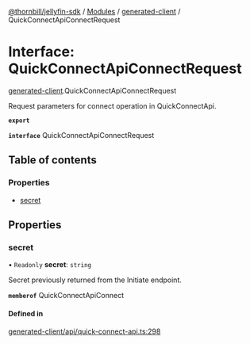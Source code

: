 [@thornbill/jellyfin-sdk](../README.md) / [Modules](../modules.md) / [generated-client](../modules/generated_client.md) / QuickConnectApiConnectRequest

# Interface: QuickConnectApiConnectRequest

[generated-client](../modules/generated_client.md).QuickConnectApiConnectRequest

Request parameters for connect operation in QuickConnectApi.

**`export`**

**`interface`** QuickConnectApiConnectRequest

## Table of contents

### Properties

- [secret](generated_client.QuickConnectApiConnectRequest.md#secret)

## Properties

### secret

• `Readonly` **secret**: `string`

Secret previously returned from the Initiate endpoint.

**`memberof`** QuickConnectApiConnect

#### Defined in

[generated-client/api/quick-connect-api.ts:298](https://github.com/thornbill/jellyfin-sdk-typescript/blob/3ae780a/src/generated-client/api/quick-connect-api.ts#L298)
